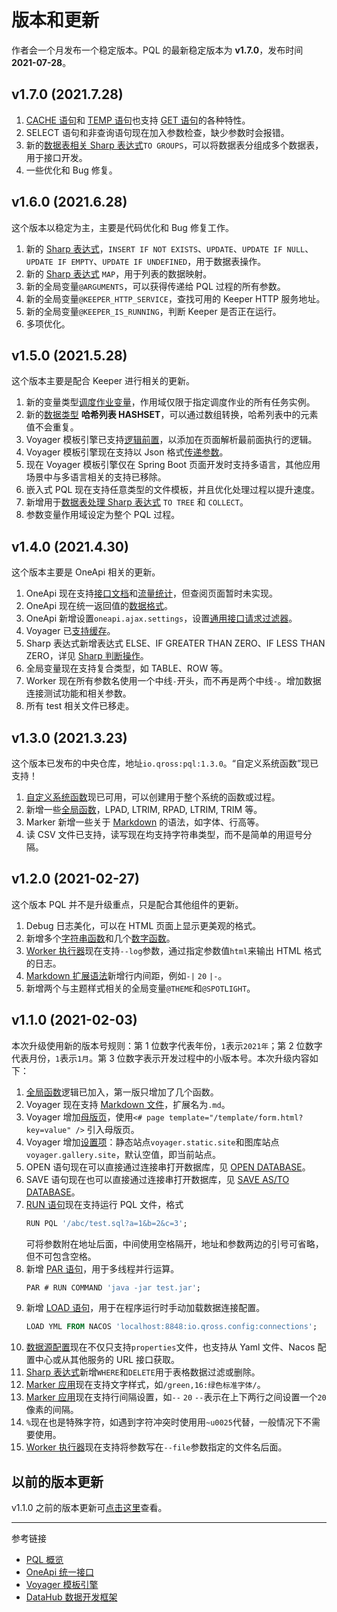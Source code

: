 # 版本和更新

作者会一个月发布一个稳定版本。PQL 的最新稳定版本为 **v1.7.0**，发布时间 **2021-07-28**。

## v1.7.0 (2021.7.28)

1. [CACHE 语句](/pql/cache.md)和 [TEMP 语句](/pql/temp.md)也支持 [GET 语句](/pql/get.md)的各种特性。
2. SELECT 语句和非查询语句现在加入参数检查，缺少参数时会报错。
3. 新的[数据表相关 Sharp 表达式](/pql/sharp-table.md)`TO GROUPS`，可以将数据表分组成多个数据表，用于接口开发。
4. 一些优化和 Bug 修复。

## v1.6.0 (2021.6.28)

这个版本以稳定为主，主要是代码优化和 Bug 修复工作。

1. 新的 [Sharp 表达式](/pql/sharp-table.md)，`INSERT IF NOT EXISTS`、`UPDATE`、`UPDATE IF NULL`、`UPDATE IF EMPTY`、`UPDATE IF UNDEFINED`，用于数据表操作。
2. 新的 [Sharp 表达式](/pql/sharp-array.md) `MAP`，用于列表的数据映射。
3. 新的全局变量`@ARGUMENTS`，可以获得传递给 PQL 过程的所有参数。
4. 新的全局变量`@KEEPER_HTTP_SERVICE`，查找可用的 Keeper HTTP 服务地址。
5. 新的全局变量`@KEEPER_IS_RUNNING`，判断 Keeper 是否正在运行。
6. 多项优化。

## v1.5.0 (2021.5.28)

这个版本主要是配合 Keeper 进行相关的更新。

1. 新的变量类型[调度作业变量](/keeper/job-variable.md)，作用域仅限于指定调度作业的所有任务实例。
2. 新的[数据类型](/pql/datatype.md) **哈希列表 HASHSET**，可以通过数组转换，哈希列表中的元素值不会重复。
3. Voyager 模板引擎已支持[逻辑前置](/voyager/syntax.md)，以添加在页面解析最前面执行的逻辑。
4. Voyager 模板引擎现在支持以 Json 格式[传递参数](/voyager/query.md)。
5. 现在 Voyager 模板引擎仅在 Spring Boot 页面开发时支持多语言，其他应用场景中与多语言相关的支持已移除。
6. 嵌入式 PQL 现在支持任意类型的文件模板，并且优化处理过程以提升速度。
7. 新增用于[数据表处理 Sharp 表达式](/pql/sharp-table.md) `TO TREE` 和 `COLLECT`。
8. 参数变量作用域设定为整个 PQL 过程。

## v1.4.0 (2021.4.30)

这个版本主要是 OneApi 相关的更新。

1. OneApi 现在支持[接口文档](/oneapi/document.md)和[流量统计](/oneapi/traffic.md)，但查阅页面暂时未实现。
2. OneApi 现在统一返回值的[数据格式](/oneapi/general.md)。
3. OneApi 新增设置`oneapi.ajax.settings`，设置[通用接口请求过滤器](/oneapi/setup.md)。
4. Voyager 已[支持缓存](/voyager/cache.md)。
5. Sharp 表达式新增表达式 ELSE、IF GREATER THAN ZERO、IF LESS THAN ZERO，详见 [Sharp 判断操作](/pql/sharp-if.md)。
6. 全局变量现在支持复合类型，如 TABLE、ROW 等。
7. Worker 现在所有参数名使用一个中线`-`开头，而不再是两个中线`-`。增加数据连接测试功能和相关参数。
8. 所有 test 相关文件已移走。

## v1.3.0 (2021.3.23)

这个版本已发布的中央仓库，地址`io.qross:pql:1.3.0`。“自定义系统函数”现已支持！

1. [自定义系统函数](/pql/global-function.md)现已可用，可以创建用于整个系统的函数或过程。
2. 新增一些[全局函数](/pql/global-function.md)，LPAD, LTRIM, RPAD, LTRIM, TRIM 等。
3. Marker 新增一些关于 [Markdown](/voyager/markdown.md) 的语法，如字体、行高等。
4. 读 CSV 文件已支持，读写现在均支持字符串类型，而不是简单的用逗号分隔。

## v1.2.0 (2021-02-27)

这个版本 PQL 并不是升级重点，只是配合其他组件的更新。

1. Debug 日志美化，可以在 HTML 页面上显示更美观的格式。
2. 新增多个[字符串函数](/pql/function-text.md)和几个[数字函数](/pql/funtion-numeric.md)。
3. [Worker 执行器](/pql/worker.md)现在支持`--log`参数，通过指定参数值`html`来输出 HTML 格式的日志。
4. [Markdown 扩展语法](/voyager/markdown.md)新增行内间距，例如`-|` `20` `|-`。
5. 新增两个与主题样式相关的全局变量`@THEME`和`@SPOTLIGHT`。

## v1.1.0 (2021-02-03)

本次升级使用新的版本号规则：第 1 位数字代表年份，`1`表示`2021年`；第 2 位数字代表月份，`1`表示`1月`。第 3 位数字表示开发过程中的小版本号。本次升级内容如下：

1. [全局函数](/pql/gloabl-function.md)逻辑已加入，第一版只增加了几个函数。
2. Voyager 现在支持 [Markdown 文件](/voyager/markdown.md)，扩展名为`.md`。
3. Voyager 增加[母版页](/voyager/master.md)，使用`<# page template="/template/form.html?key=value" />` 引入母版页。
4. Voyager 增加[设置项](/voyager/setup.md)：静态站点`voyager.static.site`和图库站点`voyager.gallery.site`，默认空值，即当前站点。
5. OPEN 语句现在可以直接通过连接串打开数据库，见 [OPEN DATABASE](/pql/open.md)。
6. SAVE 语句现在也可以直接通过连接串打开数据库，见 [SAVE AS/TO DATABASE](/pql/save.md)。
7. [RUN 语句](/pql/run.md)现在支持运行 PQL 文件，格式
    ```sql
    RUN PQL '/abc/test.sql?a=1&b=2&c=3';
    ```
    可将参数附在地址后面，中间使用空格隔开，地址和参数两边的引号可省略，但不可包含空格。
8. 新增 [PAR 语句](/pql/par.md)，用于多线程并行运算。
    ```sql
    PAR # RUN COMMAND 'java -jar test.jar';
    ```
9. 新增 [LOAD 语句](/pql/load.md)，用于在程序运行时手动加载数据连接配置。
    ```sql
    LOAD YML FROM NACOS 'localhost:8848:io.qross.config:connections';
    ```
10. [数据源配置](/pql/properties.md)现在不仅只支持`properties`文件，也支持从 Yaml 文件、Nacos 配置中心或从其他服务的 URL 接口获取。
11. [Sharp 表达式](/pql/sharp-table.md)新增`WHERE`和`DELETE`用于表格数据过滤或删除。
12. [Marker 应用](/voyager/markdown.md)现在支持文字样式，如`/green,16:绿色标准字体/`。
13. [Marker 应用](/voyager/markdown.md)现在支持行间隔设置，如`--` `20` `--`表示在上下两行之间设置一个`20`像素的间隔。
14. `%`现在也是特殊字符，如遇到字符冲突时使用用`~u0025`代替，一般情况下不需要使用。
15. [Worker 执行器](/pql/worker.md)现在支持将参数写在`--file`参数指定的文件名后面。

## 以前的版本更新

v1.1.0 之前的版本更新可[点击这里](/pql/history.md)查看。

---
参考链接

* [PQL 概览](/pql/overview.md)
* [OneApi 统一接口](/oneapi/overview.md)
* [Voyager 模板引擎](/voyager/overview.md)
* [DataHub 数据开发框架](/datahub/overview.md)

